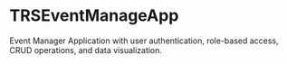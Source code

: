 # TRSEventManageApp
Event Manager Application with user authentication, role-based access, CRUD operations, and data visualization.
